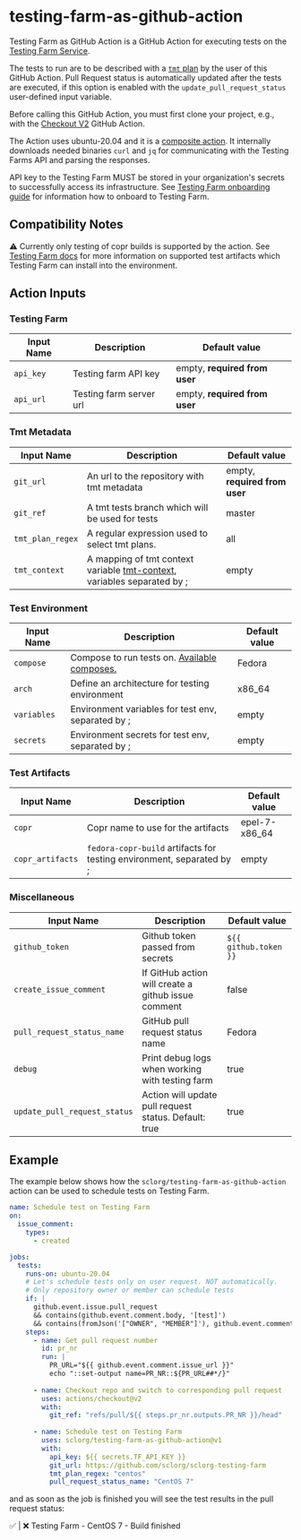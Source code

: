 # testing-farm-as-github-action

Testing Farm as GitHub Action is a GitHub Action for executing tests on the [Testing Farm Service](https://docs.testing-farm.io).

The tests to run are to be described with a [`tmt` plan](https://tmt.readthedocs.io/en/latest/spec.html) by the user of this GitHub Action.
Pull Request status is automatically updated after the tests are executed,
if this option is enabled with the `update_pull_request_status` user-defined input variable.

Before calling this GitHub Action, you must first clone your project,
e.g., with the [Checkout V2](https://github.com/actions/checkout) GitHub Action.

The Action uses ubuntu-20.04 and it is a [composite action](https://docs.github.com/en/actions/creating-actions/about-custom-actions).
It internally downloads needed binaries `curl` and `jq` for communicating with the Testing Farms API and parsing the responses.
 
API key to the Testing Farm MUST be stored in your organization's secrets to successfully access its infrastructure.
See [Testing Farm onboarding guide](https://docs.testing-farm.io/general/0.1/onboarding.html) for information how to onboard to Testing Farm.

## Compatibility Notes

⚠ Currently only testing of copr builds is supported by the action.
See [Testing Farm docs](https://docs.testing-farm.io) for more information on supported test artifacts which Testing Farm can install into the environment.

## Action Inputs

### Testing Farm

| Input Name | Description | Default value |
|------------|-------------|---------------|
| `api_key`  | Testing farm API key | empty, **required from user** |
| `api_url`  | Testing farm server url | empty, **required from user** |

### Tmt Metadata

| Input Name                   | Description                                                                                                                       | Default value                 |
|------------------------------|-----------------------------------------------------------------------------------------------------------------------------------|-------------------------------|
| `git_url`                    | An url to the repository with tmt metadata                                                                                        | empty, **required from user** |
| `git_ref`                    | A tmt tests branch which will be used for tests                                                                                   | master                        |
| `tmt_plan_regex`             | A regular expression used to select tmt plans.                                                                                    | all                           |
| `tmt_context`                | A mapping of tmt context variable [tmt-context](https://tmt.readthedocs.io/en/latest/spec/context.html), variables separated by ; | empty                         |

### Test Environment

| Input Name                   | Description                                                                                                                       | Default value                 |
|------------------------------|-----------------------------------------------------------------------------------------------------------------------------------|-------------------------------|
| `compose`                    | Compose to run tests on. [Available composes.](https://api.dev.testing-farm.io/v0.1/composes)                                     | Fedora                        |
| `arch`                       | Define an architecture for testing environment                                                                                    | x86_64                        |
| `variables`                  | Environment variables for test env, separated by ;                                                                                | empty                         |
| `secrets`                    | Environment secrets for test env, separated by ;                                                                                  | empty                         |

### Test Artifacts
| Input Name                   | Description                                                                                                                       | Default value                 |
|------------------------------|-----------------------------------------------------------------------------------------------------------------------------------|-------------------------------|
| `copr`                       | Copr name to use for the artifacts                                                                                                | epel-7-x86_64                 |
| `copr_artifacts`             | `fedora-copr-build` artifacts for testing environment, separated by ;                                                             | empty                         |

### Miscellaneous
| Input Name | Description | Default value |
|------------|-------------|---------------|
| `github_token` | Github token passed from secrets | `${{ github.token }}` |
| `create_issue_comment` | If GitHub action will create a github issue comment | false |
| `pull_request_status_name` | GitHub pull request status name | Fedora |
| `debug` | Print debug logs when working with testing farm | true |
| `update_pull_request_status` | Action will update pull request status. Default: true | true |

## Example

The example below shows how the `sclorg/testing-farm-as-github-action` action can be used to schedule tests on Testing Farm.

```yaml
name: Schedule test on Testing Farm
on:
  issue_comment:
    types:
      - created

jobs:
  tests:
    runs-on: ubuntu-20.04
    # Let's schedule tests only on user request. NOT automatically.
    # Only repository owner or member can schedule tests
    if: |
      github.event.issue.pull_request
      && contains(github.event.comment.body, '[test]')
      && contains(fromJson('["OWNER", "MEMBER"]'), github.event.comment.author_association)
    steps:
      - name: Get pull request number
        id: pr_nr
        run: |
          PR_URL="${{ github.event.comment.issue_url }}"
          echo "::set-output name=PR_NR::${PR_URL##*/}"
          
      - name: Checkout repo and switch to corresponding pull request
        uses: actions/checkout@v2
        with:
          git_ref: "refs/pull/${{ steps.pr_nr.outputs.PR_NR }}/head"
          
      - name: Schedule test on Testing Farm 
        uses: sclorg/testing-farm-as-github-action@v1
        with:
          api_key: ${{ secrets.TF_API_KEY }}
          git_url: https://github.com/sclorg/sclorg-testing-farm
          tmt_plan_regex: "centos"
          pull_request_status_name: "CentOS 7"
```

and as soon as the job is finished you will see the test results in the pull request status:

✅ | ❌ Testing Farm - CentOS 7 - Build finished
